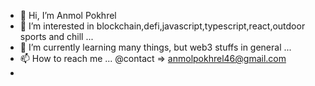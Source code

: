 - 👋 Hi, I’m Anmol Pokhrel
- 👀 I’m interested in blockchain,defi,javascript,typescript,react,outdoor sports and chill ...
- 🌱 I’m currently learning many things, but web3  stuffs in general ...
- 📫 How to reach me ... @contact => anmolpokhrel46@gmail.com
- 

<!---
pokhrelanmol/pokhrelanmol is a ✨ special ✨ repository because its `README.md` (this file) appears on your GitHub profile.
You can click the Preview link to take a look at your changes.
--->
